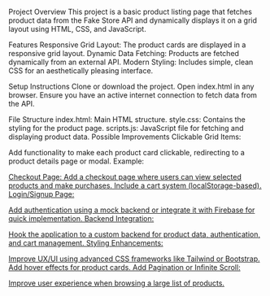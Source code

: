 Project Overview
This project is a basic product listing page that fetches product data from the Fake Store API and dynamically displays it on a grid layout using HTML, CSS, and JavaScript.

Features
Responsive Grid Layout: The product cards are displayed in a responsive grid layout.
Dynamic Data Fetching: Products are fetched dynamically from an external API.
Modern Styling: Includes simple, clean CSS for an aesthetically pleasing interface.

Setup Instructions
Clone or download the project.
Open index.html in any browser.
Ensure you have an active internet connection to fetch data from the API.

File Structure
index.html: Main HTML structure.
style.css: Contains the styling for the product page.
scripts.js: JavaScript file for fetching and displaying product data.
Possible Improvements
Clickable Grid Items:

Add functionality to make each product card clickable, redirecting to a product details page or modal.
Example:
<a href="product-details.html?id=${response[i].id}" class="product-card">

Checkout Page:
Add a checkout page where users can view selected products and make purchases.
Include a cart system (localStorage-based).
Login/Signup Page:

Add authentication using a mock backend or integrate it with Firebase for quick implementation.
Backend Integration:

Hook the application to a custom backend for product data, authentication, and cart management.
Styling Enhancements:

Improve UX/UI using advanced CSS frameworks like Tailwind or Bootstrap.
Add hover effects for product cards.
Add Pagination or Infinite Scroll:

Improve user experience when browsing a large list of products.
